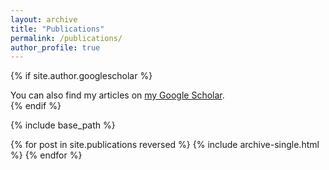 ```yaml
---
layout: archive
title: "Publications"
permalink: /publications/
author_profile: true
---
```


{% if site.author.googlescholar %}
  <div class="wordwrap">You can also find my articles on <a href="{{site.author.googlescholar}}">my Google Scholar</a>.</div>
{% endif %}

{% include base_path %}

{% for post in site.publications reversed %}
  {% include archive-single.html %}
{% endfor %}
